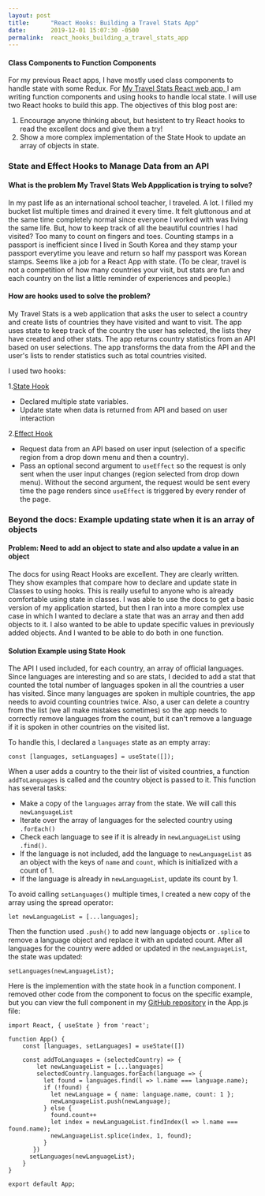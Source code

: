 ```yaml
---
layout: post
title:      "React Hooks: Building a Travel Stats App"
date:       2019-12-01 15:07:30 -0500
permalink:  react_hooks_building_a_travel_stats_app
---
```




#### Class Components to Function Components
For my previous React apps, I have mostly used class components to handle state with some Redux. For [My Travel Stats React web app, ](http://mytravelstats.netlify.com/)I am writing function components and using hooks to handle local state. I will use two React hooks to build this app. The objectives of this blog post are:

1. Encourage anyone thinking about, but hesistent to try React hooks to read the excellent docs and give them a try!
2. Show a more complex implementation of the State Hook to update an array of objects in state.

### State and Effect Hooks to Manage Data from an API

#### What is the problem My Travel Stats Web Appplication is trying to solve?
In my past life as an international school teacher, I traveled. A lot. I filled my bucket list multiple times and drained it every time. It felt gluttonous and at the same time completely normal since everyone I worked with was living the same life. But, how to keep track of all the beautiful countries I had visited? Too many to count on fingers and toes.  Counting stamps in a passport is inefficient since I lived in South Korea and they stamp your passport everytime you leave and return so half my passport was Korean stamps. Seems like a job for a React App with state. (To be clear, travel is not a competition of how many countries your visit, but stats are fun and each country on the list a little reminder of experiences and people.)

#### How are hooks used to solve the problem?
My Travel Stats is a web application that asks the user to select a country and create lists of countries they have visited and want to visit. The app uses state to keep track of the country the user has selected, the lists they have created and other stats. The app returns country statistics from an API based on user selections. The app transforms the data from the API and the user's lists to render statistics such as total countries visited. 

I used two hooks:

1.[State Hook](https://reactjs.org/docs/hooks-state.html)
* Declared multiple state variables.
* Update state when data is returned from API and based on user interaction

2.[Effect Hook](https://reactjs.org/docs/hooks-effect.html)
* Request data from an API based on user input (selection of a specific region from a drop down menu and then a country).
* Pass an optional second argument to `useEffect` so the request is only sent when the user input changes (region selected from drop down menu). Without the second argument, the request would be sent every time the page renders since `useEffect` is triggered by every render of the page.


### Beyond the docs: Example updating state when it is an array of objects

#### Problem:  Need to add an object to state and also update a value in an object
The docs for using React Hooks are excellent. They are clearly written. They show examples that compare how to declare and update state in Classes to using hooks. This is really useful to anyone who is already comfortable using state in classes. I was able to use the docs to get a basic version of my application started, but then I ran into a more complex use case in which I wanted to declare a state that was an array and then add objects to it.  I also wanted to be able to update specific values in previously added objects. And I wanted to be able to do both in one function.

#### Solution Example using State Hook
The API I used included, for each country, an array of official languages. Since languages are interesting and so are stats, I decided to add a stat that counted the total number of languages spoken in all the countries a user has visited.  Since many languages are spoken in multiple countries, the app needs to avoid counting countries twice. Also, a user can delete a country from the list (we all make mistakes sometimes) so the app needs to correctly remove languages from the count, but it can't remove a language if it is spoken in other countries on the visited list. 

To handle this, I declared a `languages` state as an empty array:
```
const [languages, setLanguages] = useState([]);
```

When a user adds a country to the their list of visited countries, a function `addToLanguages` is called and the country object is passed to it. This function has several tasks:
* Make a copy of the `languages` array from the state. We will call this `newLanguageList`
* Iterate over the array of languages for the selected country using `.forEach()`
* Check each language to see if it is already in `newLanguageList` using `.find()`.
* If the language is not included, add the language to `newLanguageList` as an object with the keys of `name` and `count`, which is initialized with a count of 1.
* If the language is already in `newLanguageList`, update its count by 1.

To avoid calling `setLanguages()` multiple times, I created a new copy of the array using the spread operator:
```
let newLanguageList = [...languages];
```

Then the function used `.push()` to add new language objects or `.splice` to remove a language object and replace it with an updated count. After all languages for the country were added or updated in the `newLanguageList`, the state was updated:
```
setLanguages(newLanguageList);
```

Here is the implemention with the state hook in a function component.  I removed other code from the component to focus on the specific example, but you can view the full component in my [GitHub repository](http://github.com/Marie-Burns22/travel-stats-ui) in the App.js file:

```
import React, { useState } from 'react';

function App() {
    const [languages, setLanguages] = useState([])
		
    const addToLanguages = (selectedCountry) => {
		let newLanguageList = [...languages]
		selectedCountry.languages.forEach(language => {
          let found = languages.find(l => l.name === language.name);
          if (!found) {
		    let newLanguage = { name: language.name, count: 1 };
		    newLanguageList.push(newLanguage);
          } else {
            found.count++
            let index = newLanguageList.findIndex(l => l.name === found.name);
            newLanguageList.splice(index, 1, found);
          }
       })
      setLanguages(newLanguageList);
    }
}

export default App;

```




















